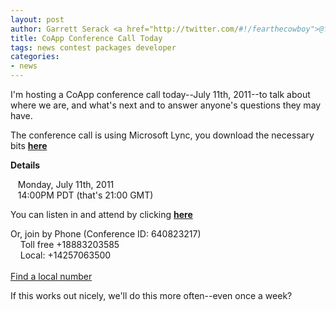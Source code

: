 ```yaml
---
layout: post
author: Garrett Serack <a href="http://twitter.com/#!/fearthecowboy">@fearthecowboy</a>
title: CoApp Conference Call Today 
tags: news contest packages developer
categories:
- news
---
```


I'm hosting a CoApp conference call today--July 11th, 2011--to talk about where we are, and what's next
and to answer anyone's questions they may have.

The conference call is using Microsoft Lync, you download the necessary bits **[here](http://r.office.microsoft.com/r/rlidOC10?clid=1033&p1=4&p2=1041&pc=oc&ver=4&subver=0&bld=7185&bldver=0)**

**Details**

&nbsp;&nbsp;&nbsp;Monday, July 11th, 2011 <br> 
&nbsp;&nbsp;&nbsp;14:00PM PDT (that's 21:00 GMT)<br> 

You can listen in and attend by clicking **[here](https://join.microsoft.com/meet/garretts/HZ96LF57)**

Or, join by Phone (Conference ID: 640823217)<br>
&nbsp;&nbsp;&nbsp; Toll free +18883203585 <br>
&nbsp;&nbsp;&nbsp; Local: +14257063500 <br>     
[Find a local number](https://join.microsoft.com/dialin)

If this works out nicely, we'll do this more often--even once a week?


